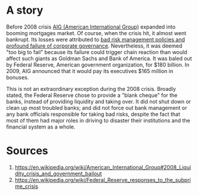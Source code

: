 # A story

Before 2008 crisis [AIG (American International Group)](https://en.wikipedia.org/wiki/American_International_Group) expanded into booming mortgages market.
Of course, when the crisis hit, it almost went bankrupt.
Its losses were attributed to [bad risk management policies and profound failure of corporate governance](https://en.wikipedia.org/wiki/American_International_Group#2008_Liquidity_crisis_and_government_bailout).
Nevertheless, it was deemed "too big to fail" because its failure could trigger chain reaction than would affect such giants as Goldman Sachs and Bank of America.
It was baled out by Federal Reserve, American government  organization, for $180 billion.
In 2009, AIG announced that it would pay its executives $165 million in bonuses.

This is not an extraordinary exception during the 2008 crisis. Broadly stated, the Federal Reserve chose to provide a "blank cheque" for the banks, instead of providing liquidity and taking over. It did not shut down or clean up most troubled banks; and did not force out bank management or any bank officials responsible for taking bad risks, despite the fact that most of them had major roles in driving to disaster their institutions and the financial system as a whole.



# Sources
1. https://en.wikipedia.org/wiki/American_International_Group#2008_Liquidity_crisis_and_government_bailout
2. https://en.wikipedia.org/wiki/Federal_Reserve_responses_to_the_subprime_crisis
